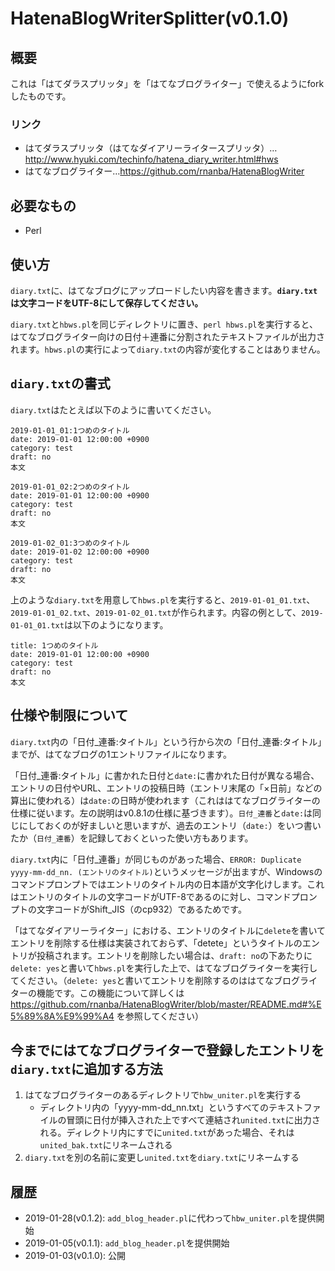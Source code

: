 # HatenaBlogWriterSplitter(v0.1.0)

## 概要
これは「はてダラスプリッタ」を「はてなブログライター」で使えるようにforkしたものです。

### リンク
- はてダラスプリッタ（はてなダイアリーライタースプリッタ）…http://www.hyuki.com/techinfo/hatena_diary_writer.html#hws
- はてなブログライター…https://github.com/rnanba/HatenaBlogWriter

## 必要なもの
- Perl

## 使い方
``diary.txt``に、はてなブログにアップロードしたい内容を書きます。**``diary.txt``は文字コードをUTF-8にして保存してください。**

``diary.txt``と``hbws.pl``を同じディレクトリに置き、``perl hbws.pl``を実行すると、はてなブログライター向けの日付＋連番に分割されたテキストファイルが出力されます。``hbws.pl``の実行によって``diary.txt``の内容が変化することはありません。

## ``diary.txt``の書式

``diary.txt``はたとえば以下のように書いてください。

```
2019-01-01_01:1つめのタイトル
date: 2019-01-01 12:00:00 +0900
category: test
draft: no
本文

2019-01-01_02:2つめのタイトル
date: 2019-01-01 12:00:00 +0900
category: test
draft: no
本文

2019-01-02_01:3つめのタイトル
date: 2019-01-02 12:00:00 +0900
category: test
draft: no
本文
```

上のような``diary.txt``を用意して``hbws.pl``を実行すると、``2019-01-01_01.txt``、``2019-01-01_02.txt``、``2019-01-02_01.txt``が作られます。内容の例として、``2019-01-01_01.txt``は以下のようになります。

```
title: 1つめのタイトル
date: 2019-01-01 12:00:00 +0900
category: test
draft: no
本文

```

## 仕様や制限について

``diary.txt``内の「日付_連番:タイトル」という行から次の「日付_連番:タイトル」までが、はてなブログの1エントリファイルになります。

「日付_連番:タイトル」に書かれた日付と``date:``に書かれた日付が異なる場合、エントリの日付やURL、エントリの投稿日時（エントリ末尾の「×日前」などの算出に使われる）は``date:``の日時が使われます（これははてなブログライターの仕様に従います。左の説明はv0.8.1の仕様に基づきます）。``日付_連番``と``date:``は同じにしておくのが好ましいと思いますが、過去のエントリ（``date:``）をいつ書いたか（``日付_連番``）を記録しておくといった使い方もあります。

``diary.txt``内に「日付_連番」が同じものがあった場合、``ERROR: Duplicate yyyy-mm-dd_nn. (エントリのタイトル)``というメッセージが出ますが、Windowsのコマンドプロンプトではエントリのタイトル内の日本語が文字化けします。これはエントリのタイトルの文字コードがUTF-8であるのに対し、コマンドプロンプトの文字コードがShift_JIS（のcp932）であるためです。

「はてなダイアリーライター」における、エントリのタイトルに``delete``を書いてエントリを削除する仕様は実装されておらず、「detete」というタイトルのエントリが投稿されます。エントリを削除したい場合は、``draft: no``の下あたりに``delete: yes``と書いて``hbws.pl``を実行した上で、はてなブログライターを実行してください。（``delete: yes``と書いてエントリを削除するのははてなブログライターの機能です。この機能について詳しくは https://github.com/rnanba/HatenaBlogWriter/blob/master/README.md#%E5%89%8A%E9%99%A4 を参照してください）

## 今までにはてなブログライターで登録したエントリを``diary.txt``に追加する方法

1. はてなブログライターのあるディレクトリで``hbw_uniter.pl``を実行する
	- ディレクトリ内の「yyyy-mm-dd_nn.txt」というすべてのテキストファイルの冒頭に日付が挿入された上ですべて連結され``united.txt``に出力される。ディレクトリ内にすでに``united.txt``があった場合、それは``united_bak.txt``にリネームされる
1. ``diary.txt``を別の名前に変更し``united.txt``を``diary.txt``にリネームする

## 履歴
- 2019-01-28(v0.1.2): ``add_blog_header.pl``に代わって``hbw_uniter.pl``を提供開始
- 2019-01-05(v0.1.1): ``add_blog_header.pl``を提供開始
- 2019-01-03(v0.1.0): 公開
